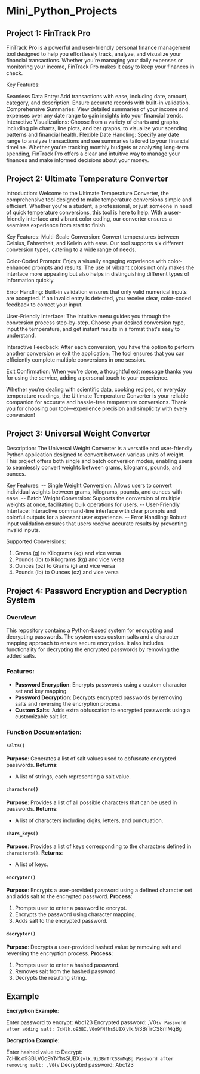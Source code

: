 # Mini_Python_Projects

## Project 1: FinTrack Pro
FinTrack Pro is a powerful and user-friendly personal finance management tool designed to help you effortlessly track, analyze, and visualize your financial transactions. Whether you're managing your daily expenses or monitoring your income, FinTrack Pro makes it easy to keep your finances in check.

Key Features:

Seamless Data Entry: Add transactions with ease, including date, amount, category, and description. Ensure accurate records with built-in validation.
Comprehensive Summaries: View detailed summaries of your income and expenses over any date range to gain insights into your financial trends.
Interactive Visualizations: Choose from a variety of charts and graphs, including pie charts, line plots, and bar graphs, to visualize your spending patterns and financial health.
Flexible Date Handling: Specify any date range to analyze transactions and see summaries tailored to your financial timeline.
Whether you're tracking monthly budgets or analyzing long-term spending, FinTrack Pro offers a clear and intuitive way to manage your finances and make informed decisions about your money.


## Project 2: Ultimate Temperature Converter
Introduction:
Welcome to the Ultimate Temperature Converter, the comprehensive tool designed to make temperature conversions simple and efficient. Whether you're a student, a professional, or just someone in need of quick temperature conversions, this tool is here to help. With a user-friendly interface and vibrant color coding, our converter ensures a seamless experience from start to finish.

Key Features:
Multi-Scale Conversion: Convert temperatures between Celsius, Fahrenheit, and Kelvin with ease. Our tool supports six different conversion types, catering to a wide range of needs.

Color-Coded Prompts: Enjoy a visually engaging experience with color-enhanced prompts and results. The use of vibrant colors not only makes the interface more appealing but also helps in distinguishing different types of information quickly.

Error Handling: Built-in validation ensures that only valid numerical inputs are accepted. If an invalid entry is detected, you receive clear, color-coded feedback to correct your input.

User-Friendly Interface: The intuitive menu guides you through the conversion process step-by-step. Choose your desired conversion type, input the temperature, and get instant results in a format that's easy to understand.

Interactive Feedback: After each conversion, you have the option to perform another conversion or exit the application. The tool ensures that you can efficiently complete multiple conversions in one session.

Exit Confirmation: When you're done, a thoughtful exit message thanks you for using the service, adding a personal touch to your experience.

Whether you’re dealing with scientific data, cooking recipes, or everyday temperature readings, the Ultimate Temperature Converter is your reliable companion for accurate and hassle-free temperature conversions. Thank you for choosing our tool—experience precision and simplicity with every conversion!


 
## Project 3: Universal Weight Converter

Description:
The Universal Weight Converter is a versatile and user-friendly Python application designed to convert between various units of weight. This project offers both single and batch conversion modes, enabling users to seamlessly convert weights between grams, kilograms, pounds, and ounces.

Key Features:
   -- Single Weight Conversion: Allows users to convert individual weights between grams, kilograms, pounds, and ounces with ease.
   -- Batch Weight Conversion: Supports the conversion of multiple weights at once, facilitating bulk operations for users.
   -- User-Friendly Interface: Interactive command-line interface with clear prompts and colorful outputs for a pleasant user experience.
   -- Error Handling: Robust input validation ensures that users receive accurate results by preventing invalid inputs.


Supported Conversions:
1. Grams (g) to Kilograms (kg) and vice versa
2. Pounds (lb) to Kilograms (kg) and vice versa
3. Ounces (oz) to Grams (g) and vice versa
4. Pounds (lb) to Ounces (oz) and vice versa



## Project 4: Password Encryption and Decryption System

### Overview:
This repository contains a Python-based system for encrypting and decrypting passwords. The system uses custom salts and a character mapping approach to ensure secure encryption. It also includes functionality for decrypting the encrypted passwords by removing the added salts.

### Features:
- **Password Encryption**: Encrypts passwords using a custom character set and key mapping.
- **Password Decryption**: Decrypts encrypted passwords by removing salts and reversing the encryption process.
- **Custom Salts**: Adds extra obfuscation to encrypted passwords using a customizable salt list.

### Function Documentation:

#### `salts()`
**Purpose**: Generates a list of salt values used to obfuscate encrypted passwords.
**Returns**: 
- A list of strings, each representing a salt value.

#### `characters()`
**Purpose**: Provides a list of all possible characters that can be used in passwords.
**Returns**: 
- A list of characters including digits, letters, and punctuation.

#### `chars_keys()`
**Purpose**: Provides a list of keys corresponding to the characters defined in `characters()`.
**Returns**: 
- A list of keys.

#### `encrypter()`
**Purpose**: Encrypts a user-provided password using a defined character set and adds salt to the encrypted password.
**Process**:
1. Prompts user to enter a password to encrypt.
2. Encrypts the password using character mapping.
3. Adds salt to the encrypted password.

#### `decrypter()`
**Purpose**: Decrypts a user-provided hashed value by removing salt and reversing the encryption process.
**Process**:
1. Prompts user to enter a hashed password.
2. Removes salt from the hashed password.
3. Decrypts the resulting string.

## Example

**Encryption Example**:

Enter password to encrypt: Abc123
Encrypted password: ,V0`{v
Password after adding salt: 7cHlk.o93BI,V0o9YNfhsSUBX`{vlk.9i3BrTrCS8mMqBg


**Decryption Example**:

Enter hashed value to Decrypt: 7cHlk.o93BI,V0o9YNfhsSUBX`{vlk.9i3BrTrCS8mMqBg
Password after removing salt: ,V0`{v
Decrypted password: Abc123
